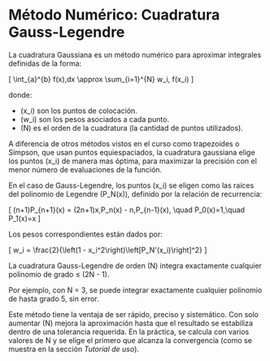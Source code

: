 # Método Numérico: Cuadratura Gauss-Legendre

La cuadratura Gaussiana es un método numérico para aproximar integrales definidas de la forma:

\[
\int_{a}^{b} f(x)\,dx \approx \sum_{i=1}^{N} w_i\, f(x_i)
\]

donde:

- \(x_i\) son los puntos de colocación.
- \(w_i\) son los pesos asociados a cada punto.
- \(N\) es el orden de la cuadratura (la cantidad de puntos utilizados).

A diferencia de otros métodos vistos en el curso como trapezoides o Simpson, que usan puntos equiespaciados, la cuadratura gaussiana elige los puntos \(x_i\) de manera mas óptima, para maximizar la precisión con el menor número de evaluaciones de la función.

En el caso de Gauss-Legendre, los puntos \(x_i\) se eligen como las raíces del polinomio de Legendre \(P_N(x)\), definido por la relación de recurrencia:

\[
(n+1)P_{n+1}(x) = (2n+1)x\,P_n(x) - n\,P_{n-1}(x), \quad P_0(x)=1,\quad P_1(x)=x
\]

Los pesos correspondientes están dados por:

\[
w_i = \frac{2}{\left(1 - x_i^2\right)\left[P_N'(x_i)\right]^2}
\]

La cuadratura Gauss-Legendre de orden \(N\) integra exactamente cualquier polinomio de grado ≤ \(2N - 1\).

Por ejemplo, con N = 3, se puede integrar exactamente cualquier polinomio de hasta grado 5, sin error.

Este método tiene la ventaja de ser rápido, preciso y sistemático. Con solo aumentar \(N\) mejora la aproximación hasta que el resultado se estabiliza dentro de una tolerancia requerida. En la práctica, se calcula con varios valores de N y se elige el primero que alcanza la convergencia (como se muestra en la sección *Tutorial de uso*).
